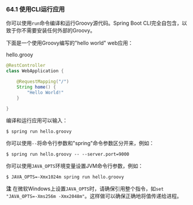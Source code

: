 ### 64.1 使用CLI运行应用

你可以使用`run`命令编译和运行Groovy源代码。Spring Boot CLI完全自包含，以致于你不需要安装任何外部的Groovy。

下面是一个使用Groovy编写的"hello world" web应用：

hello.grooy
```java
@RestController
class WebApplication {

    @RequestMapping("/")
    String home() {
        "Hello World!"
    }

}
```
编译和运行应用可以输入：
```shell
$ spring run hello.groovy
```
你可以使用`--`将命令行参数和"spring"命令参数区分开来，例如：
```shell
$ spring run hello.groovy -- --server.port=9000
```
你可以使用`JAVA_OPTS`环境变量设置JVM命令行参数，例如：
```shell
$ JAVA_OPTS=-Xmx1024m spring run hello.groovy
```

**注** 在微软Windows上设置`JAVA_OPTS`时，请确保引用整个指令，如`set "JAVA_OPTS=-Xms256m -Xmx2048m"`。这样做可以确保正确地将值传递给进程。 
